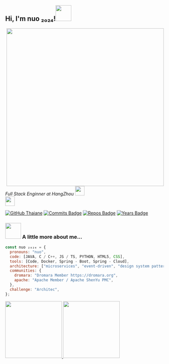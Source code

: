 <h2> Hi, I'm nuo ₂₀₂₄!<img src="https://media.giphy.com/media/mGcNjsfWAjY5AEZNw6/giphy.gif" width="50"></h2>
<img align='right' src="https://wimg.588ku.com/gif620/20/09/27/07d6b9b3fe3a69b46867ed7429116451.gif" width="500">
<p><em>Full Stack Enginner at HangZhou </a><img src="https://media.giphy.com/media/fYSnHlufseco8Fh93Z/giphy.gif" width="30"></br><img src="https://media.giphy.com/media/WUlplcMpOCEmTGBtBW/giphy.gif" width="30"> 
</em></p>

[![GitHub Thaiane](https://img.shields.io/github/followers/nuo-promise?label=follow&style=social)](https://github.com/Thaiane)
[![Commits Badge](https://badges.pufler.dev/commits/monthly/nuo-promise)](https://badges.pufler.dev)
[![Repos Badge](https://badges.pufler.dev/repos/nuo-promise)](https://badges.pufler.dev)
[![Years Badge](https://badges.pufler.dev/years/nuo-promise)](https://badges.pufler.dev)

### <img src="https://media.giphy.com/media/VgCDAzcKvsR6OM0uWg/giphy.gif" width="50"> A little more about me...

```javascript
const nuo ₂₀₂₄ = {
  pronouns: "nuo",
  code: [JAVA, C / C++, JS / TS, PYTHON, HTML5, CSS],
  tools: [Code, Docker, Spring - Boot, Spring - Cloud],
  architecture: ["microservices", "event-driven", "design system pattern"],
  communities: {
    dromara: "Dromara Member https://dromara.org",
    apache: "Apache Member / Apache ShenYu PMC",
  },
  challenge: "Architec",
};
```

<p align="left">
<a href="https://github.com/nuo-promise">
  <img height="180em" src="https://github-readme-stats-eight-theta.vercel.app/api/top-langs/?username=nuo-promise&layout=compact&langs_count=10&theme=buefy"/>
  <img height="180em" src="https://github-readme-stats-eight-theta.vercel.app/api?username=nuo-promise&show_icons=true&theme=buefy&include_all_commits=true&count_private=true"/>
</a>
</p>
